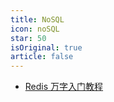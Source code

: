 ```yaml
---
title: NoSQL
icon: noSQL
star: 50
isOriginal: true
article: false
---
```


* [Redis 万字入门教程](Redis.md)